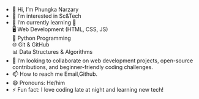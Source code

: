 - 👋 Hi, I’m Phungka Narzary
- 👀 I’m interested in Sc&Tech 
- 🌱 I’m currently learning 🚀  
🖥️ Web Development (HTML, CSS, JS)  
🐍 Python Programming  
🌐 Git & GitHub  
📊 Data Structures & Algorithms
- 💞️ I’m looking to collaborate on web development projects, open-source contributions, and beginner-friendly coding challenges.
- 📫 How to reach me Email,Github.
- 😄 Pronouns: He/him
- ⚡ Fun fact: I love coding late at night and learning new tech!

<!---
pn78/pn78 is a ✨ special ✨ repository because its `README.md` (this file) appears on your GitHub profile.
You can click the Preview link to take a look at your changes.
--->
